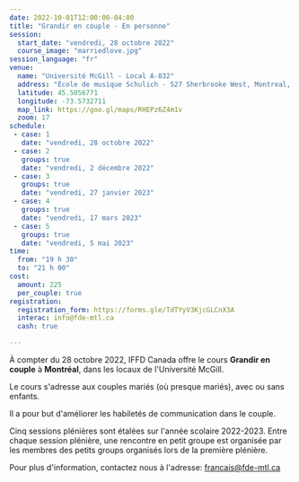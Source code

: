 ```yaml
---
date: 2022-10-01T12:00:00-04:00
title: "Grandir en couple - En personne"
session:
  start_date: "vendredi, 28 octobre 2022"
  course_image: "marriedlove.jpg"
session_language: "fr"
venue:
  name: "Université McGill - Local A-832"
  address: "École de musique Schulich - 527 Sherbrooke West, Montreal, Quebec, H3A 1E3"
  latitude: 45.5056771
  longitude: -73.5732711
  map_link: https://goo.gl/maps/RHEPz6Z4m1v
  zoom: 17
schedule:
 - case: 1
   date: "vendredi, 28 octobre 2022"
 - case: 2
   groups: true
   date: "vendredi, 2 décembre 2022"
 - case: 3
   groups: true
   date: "vendredi, 27 janvier 2023"
 - case: 4
   groups: true
   date: "vendredi, 17 mars 2023"
 - case: 5
   groups: true
   date: "vendredi, 5 mai 2023"
time:
  from: "19 h 30"
  to: "21 h 00"
cost:
  amount: 225
  per_couple: true
registration:
  registration_form: https://forms.gle/TdTYyV3KjcGLCnX3A
  interac: info@fde-mtl.ca
  cash: true

---
```


À compter du 28 octobre 2022, IFFD Canada offre le cours **Grandir en
couple** à **Montréal**, dans les locaux de l'Université McGill.

Le cours s'adresse aux couples mariés (où presque mariés), avec ou sans enfants.

Il a pour but d'améliorer les habiletés de communication dans le couple.

Cinq sessions plénières sont étalées sur l'année scolaire 2022-2023.
Entre chaque session plénière, une rencontre en petit groupe est organisée par les membres des petits groups organisés lors de la première plénière.

Pour plus d'information, contactez nous à l'adresse: <a href="mailto:francais@fde-mtl.ca">francais@fde-mtl.ca</a>
